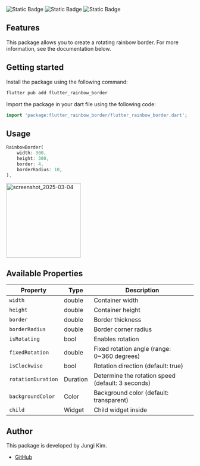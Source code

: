 ![Static Badge](https://img.shields.io/badge/flutter__rainbow__border-v1.0.0-8a2b)
![Static Badge](https://img.shields.io/badge/platform-flutter-ff69b4.svg)
![Static Badge](https://img.shields.io/badge/license-MIT-purple)

## Features

This package allows you to create a rotating rainbow border. For more information, see the documentation below.

## Getting started

Install the package using the following command:
```bash
flutter pub add flutter_rainbow_border
```
Import the package in your dart file using the following code:
```dart
import 'package:flutter_rainbow_border/flutter_rainbow_border.dart';
```

## Usage

```dart
RainbowBorder(
    width: 300,
    height: 300,
    border: 4,
    borderRadius: 10,
),
```

<img width="200" alt="screenshot_2025-03-04" src="https://github.com/user-attachments/assets/d0034af4-b605-46f2-a277-5a764788b51e" />

## Available Properties

| Property           | Type     | Description                                              |
|--------------------|----------|----------------------------------------------------------|
| `width`            | double   | Container width                                          |
| `height`           | double   | Container height                                         |
| `border`           | double   | Border thickness                                         |
| `borderRadius`     | double   | Border corner radius                                     |
| `isRotating`       | bool     | Enables rotation                                         |
| `fixedRotation`    | double   | Fixed rotation angle (range: 0~360 degrees)              |
| `isClockwise`      | bool     | Rotation direction (default: true)                       |
| `rotationDuration` | Duration | Determine the rotation speed (default: 3 seconds)        |
| `backgroundColor`  | Color    | Background color (default: transparent)                  |
| `child`            | Widget   | Child widget inside                                      |

## Author

This package is developed by Jungi Kim.

- [GitHub][github]

[github]: https://github.com/rwr9857